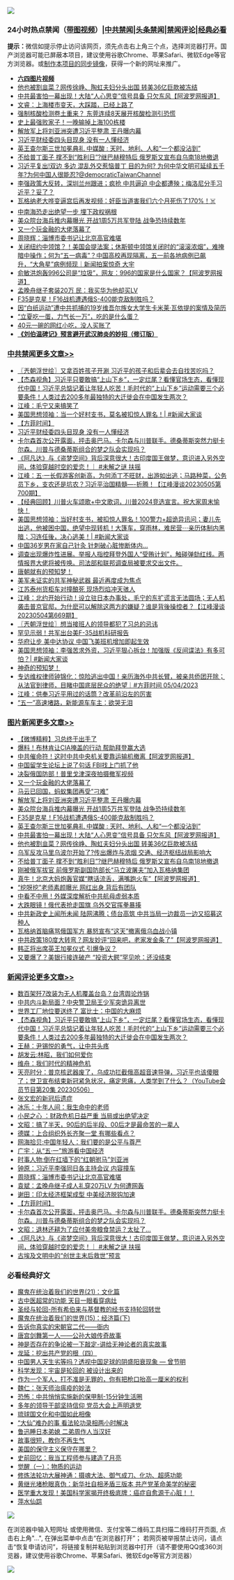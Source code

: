 ![](https://raw.githubusercontent.com/jsvpn/jsproxy/dev/64photo/fqnews-qr.jpg)

<div id="tt">
<h3>24小时热点禁闻（<a href="https://aaa.v2dns.tk/?QAjUl=BgRp5UNKRn&T5Vk=fPVH&Q59Ab=WxGE" target="_blank">带图视频</a>）|<a href="#%E4%B8%AD%E5%85%B1%E7%A6%81%E9%97%BB%E6%9B%B4%E5%A4%9A%E6%96%87%E7%AB%A0">中共禁闻</a>|<a href="#%E5%9B%BE%E7%89%87%E6%96%B0%E9%97%BB%E6%9B%B4%E5%A4%9A%E6%96%87%E7%AB%A0">头条禁闻</a>|<a href="#%E6%96%B0%E9%97%BB%E8%AF%84%E8%AE%BA%E6%9B%B4%E5%A4%9A%E6%96%87%E7%AB%A0">禁闻评论|<a href="#%E5%BF%85%E7%9C%8B%E7%BB%8F%E5%85%B8%E5%A5%BD%E6%96%87">经典必看</a></h3>
<div><b>提示：</b>微信如提示停止访问该网页，须先点击右上角三个点，选择浏览器打开。国产浏览器可能已屏蔽本项目，建议使用谷歌Chrome、苹果Safari、微软Edge等官方浏览器。或<a href="%E5%88%B6%E4%BD%9Cgit%E7%A6%81%E9%97%BB%E9%95%9C%E5%83%8F.md">制作本项目的同步镜像</a>，获得一个新的网址来推广。</div>
<ul>
<li><b><a href="http://d2.v2rss.gq/64.mp4" target="_blank">六四图片视频</a></b></li>
<li><a href="/topimagenews/20230506/1880947.md">他也被割韭菜？网传徐峥、陶虹夫妇分头出国 转美36亿巨款被冻结</a></li>
<li><a href="/topimagenews/20230506/1880964.md">中共最害怕一幕出现！大陆“人心思变”信号具备 只欠东风【阿波罗网报道】</a></li>
<li><a href="/sohnews/20230506/1881006.md">文睿：上海楼市变天，大踩踏，已经上路了</a></li>
<li><a href="/headline/20230506/1881025.md">强制核酸检测卷土重来？ 东莞连续8天展开核酸检测引恐慌</a></li>
<li><a href="/cnnews/20230507/1881093.md">史上最强败家子！一晚输掉上海100栋楼</a></li>
<li><a href="/topimagenews/20230507/1881092.md">解放军上将刘亚洲突遭习近平整肃 王丹曝内幕</a></li>
<li><a href="/cbnews/20230507/1881077.md">习近平财经委四头目现身 没有一人懂经济</a></li>
<li><a href="/topimagenews/20230506/1880965.md">英王查尔斯三世加冕典礼 中媒酸 : 天时、地利、人和“一个都没沾到”</a></li>
<li><a href="/topimagenews/20230506/1880938.md">不给普丁面子 撑不到“胜利日”?继巴赫穆特后 俄罗斯又宣布自乌南18地撤退</a></li>
<li><a href="/sohnews/20230506/1881015.md">习近平复出!双边 多边 混乱外交惹恼普丁 目的为何? 为何中华文明可延续五千年?为何中国人很能忍?@democraticTaiwanChannel​</a></li>
<li><a href="/cnnews/20230506/1881027.md">李强政策大反转，深圳兰州跟进；疯抢 中共逼迫 中企都遭殃；梅洛尼分手习近平？妥了？</a></li>
<li><a href="/sohnews/20230506/1880958.md">瓦格纳老大哗变逼宫后再发视频：奸臣当道害我们六个月死伤了170%！☠️</a></li>
<li><a href="/baitai/20230507/1881106.md">中南海恐走出绝望一步 埋下政权祸根</a></li>
<li><a href="/topimagenews/20230507/1881088.md">美众院台海兵推内幕曝光 开战1周5万共军登陆 战争恐持续数年</a></li>
<li><a href="/topimagenews/20230507/1881121.md">又一个玩金融的大佬落幕了</a></li>
<li><a href="/comments/20230507/1881115.md">周晓辉：淄博市委书记让北京高官难堪</a></li>
<li><a href="/sohnews/20230506/1880968.md">关闭纽约中领馆？！美国会提法案；休斯顿中领馆关闭时的“滚滚浓烟”，难掩暗中操作；何为“五一病毒”？中国高校再现隔离，五一前各地病例已飙升，“大角星”病例频现｜新闻拍案惊奇 大宇</a></li>
<li><a href="/cnnews/20230506/1880984.md">俞敏洪炮轰996公司是“垃圾”，网友：996的国家是什么国家？【阿波罗网报道】</a></li>
<li><a href="/ccpdope/20230506/1881039.md">孟晚舟继子套装20万 民：我买华为他却买LV</a></li>
<li><a href="/topimagenews/20230506/1880983.md">F35是克星！F16战机遭遇俄S-400能克敌制胜吗？</a></li>
<li><a href="/weiquan/20230506/1881064.md">因&#8220;白纸运动&#8221;遭中共抓捕的19岁维吾尔族女大学生卡米莱&#183;瓦依提的案情及简历</a></li>
<li><a href="/baitai/20230506/1880999.md">“立夏吃一蛋，力气长一万”，吃的是什么蛋？</a></li>
<li><a href="/finance/20230506/1880953.md">40元一碗的网红小吃，没人买账了</a></li>
<li><b><a href="/comments/20200207/1272816.md" target="_blank">《刘伯温碑记》预言避开武汉肺炎的妙招（修订版）</a></b></li>
</ul>
</div>

<div class="catlist">
<h3><a href="/cbnews/" target="_blank">中共禁闻</a><span><a href="/cbnews/" target="_blank" rel="nofollow">更多文章>></a></span></h3>
<ul>
<li><a href="/cbnews/20230507/1881219.md" target="_blank">〖兲朝浮世绘〗又拿百姓孩子开涮 习近平的孩子和后辈会去自找苦吃吗？</a></li>
<li><a href="/comments/20230507/1881194.md" target="_blank">【杰森视角】习近平只要敢搞“上山下乡”，一定烂尾？看懂官场生态，看懂现代中国！习近平总惦记着让年轻人吃苦！毛时代的“上山下乡”运动需要三个必要条件！人类过去200多年最独特的大迁徙会在中国发生两次？</a></li>
<li><a href="/cbnews/20230507/1881109.md" target="_blank">江峰：毛宁又来搞笑了</a></li>
<li><a href="/cbnews/20230507/1881105.md" target="_blank">美国思想领袖：当一个好村支书，莫名被扣惊人罪名！| #新闻大家谈</a></li>
<li><a href="/comments/20230507/1881103.md" target="_blank">【方菲时间】</a></li>
<li><a href="/cbnews/20230507/1881077.md" target="_blank">习近平财经委四头目现身 没有一人懂经济</a></li>
<li><a href="/comments/20230506/1881054.md" target="_blank">卡尔森首次公开露面，抨击奥巴马。卡尔森与川普联手。德桑蒂斯突然力挺卡尔森。川普与德桑蒂斯组合的梦之队会实现吗？</a></li>
<li><a href="/comments/20230506/1881036.md" target="_blank">《阿凡达》与《盗梦空间》背后深意很大！古印度国王做梦，意识进入另外空间，体验穿越时空的爱恋！｜ #未解之谜 扶摇</a></li>
<li><a href="/cbnews/20230506/1880935.md" target="_blank">江峰：五·一长假游客创新高，为何添丁不旺财，出游如出逃；马路种菜，公务员下乡，支农还是坑农？习近平治国精髓&#8212;-折腾！【江峰漫谈20230505第700期】</a></li>
<li><a href="/comments/20230506/1880834.md" target="_blank">【经典回顾】川普火车颂歌+中文歌词，川普2024竞选宣言。祝大家周末愉快！</a></li>
<li><a href="/cbnews/20230505/1880645.md" target="_blank">美国思想领袖：当好村支书，被扣惊人罪名！100警力+超诡异讯问；妻儿先出逃，他被困中国，绝望中现转机！大篷车，穿雨林，难民营⋯亲历体制内黑暗；习连任後，决心逃美！| #新闻大家谈</a></li>
<li><a href="/cbnews/20230505/1880633.md" target="_blank">中国36岁男在家自己针灸 针刺破心脏惨断体内…</a></li>
<li><a href="/comments/20230505/1880609.md" target="_blank">调查出现爆炸性进展。举报人指控拜登外国人“受贿计划”，触碰弹劾红线。两情报界大佬将被传唤。司法部和联邦调查局被要求交出文件。</a></li>
<li><a href="/comments/20230505/1880608.md" target="_blank">唐朝就有的预知梦！</a></li>
<li><a href="/cbnews/20230505/1880527.md" target="_blank">美军未证实的共军神秘武器 最近再度成为焦点</a></li>
<li><a href="/cbnews/20230505/1880509.md" target="_blank">江苏泰州货柜车对撞酿死 现场烈焰冲天骇人</a></li>
<li><a href="/cbnews/20230505/1880498.md" target="_blank">江峰：北约开始行动！设立驻日本办事处，毛宁的东扩谎言无法圆场；无人机袭击普京官邸，为什麽可以解除这两方的嫌疑？谁是背後操控者？【江峰漫谈20230504第669期】</a></li>
<li><a href="/cbnews/20230505/1880494.md" target="_blank">〖兲朝浮世绘〗想当接班人的领导都犯了习总的忌讳</a></li>
<li><a href="/cbnews/20230505/1880438.md" target="_blank">罕见示弱！共军出台美F-35战机科研报告</a></li>
<li><a href="/cbnews/20230505/1880437.md" target="_blank">华府让步 美中达协议 中国飞美班机增加即起生效</a></li>
<li><a href="/cbnews/20230505/1880431.md" target="_blank">美国思想领袖：李强苦求外资，习近平狠心拆台！加强版《反间谍法》有多可怕？| #新闻大家谈</a></li>
<li><a href="/comments/20230505/1880382.md" target="_blank">神奇的预知梦！</a></li>
<li><a href="/comments/20230505/1880380.md" target="_blank">专访维权律师钟锦化：惊险逃出中国！亲历海外中共长臂，被亲共侨团开除；从法官到律师，目睹中国底层民众的绝望｜#方菲时间 05/04/2023</a></li>
<li><a href="/cbnews/20230505/1880373.md" target="_blank">江峰：供奉习近平用过的话筒？改革前沿左的厉害</a></li>
<li><a href="/cbnews/20230505/1880339.md" target="_blank">“五一”高速堵路，新能源车车主：欲哭无泪</a></li>

</ul>
</div>
<div class="catlist">
<h3><a href="/topimagenews/" target="_blank">图片新闻</a><span><a href="/topimagenews/" target="_blank" rel="nofollow">更多文章>></a></span></h3>
<ul>
<li><a href="/topimagenews/20230507/1881221.md" target="_blank">【微博精粹】习总终于出手了</a></li>
<li><a href="/topimagenews/20230507/1881207.md" target="_blank">爆料！布林肯让CIA掩盖的行动 帮助拜登赢大选</a></li>
<li><a href="/topimagenews/20230507/1881203.md" target="_blank">中共催命符！这时中共中央机关要靠运输机撤离【阿波罗网报道】</a></li>
<li><a href="/topimagenews/20230507/1881172.md" target="_blank">中国留学生论坛上说了句话 FBI找上门抓了他</a></li>
<li><a href="/topimagenews/20230507/1881125.md" target="_blank">决裂俄国防部！普里戈津深夜拍摄撤军视频</a></li>
<li><a href="/topimagenews/20230507/1881121.md" target="_blank">又一个玩金融的大佬落幕了</a></li>
<li><a href="/topimagenews/20230507/1881111.md" target="_blank">马云已回国，蚂蚁集团再受“刁难”</a></li>
<li><a href="/topimagenews/20230507/1881092.md" target="_blank">解放军上将刘亚洲突遭习近平整肃 王丹曝内幕</a></li>
<li><a href="/topimagenews/20230507/1881088.md" target="_blank">美众院台海兵推内幕曝光 开战1周5万共军登陆 战争恐持续数年</a></li>
<li><a href="/topimagenews/20230506/1880983.md" target="_blank">F35是克星！F16战机遭遇俄S-400能克敌制胜吗？</a></li>
<li><a href="/topimagenews/20230506/1880965.md" target="_blank">英王查尔斯三世加冕典礼 中媒酸 : 天时、地利、人和“一个都没沾到”</a></li>
<li><a href="/topimagenews/20230506/1880964.md" target="_blank">中共最害怕一幕出现！大陆“人心思变”信号具备 只欠东风【阿波罗网报道】</a></li>
<li><a href="/topimagenews/20230506/1880947.md" target="_blank">他也被割韭菜？网传徐峥、陶虹夫妇分头出国 转美36亿巨款被冻结</a></li>
<li><a href="/topimagenews/20230506/1880946.md" target="_blank">乌军反攻马里乌波尔开始了?传出爆炸与浓烟 交通、经济枢纽战局影响大</a></li>
<li><a href="/topimagenews/20230506/1880938.md" target="_blank">不给普丁面子 撑不到“胜利日”?继巴赫穆特后 俄罗斯又宣布自乌南18地撤退</a></li>
<li><a href="/topimagenews/20230506/1880917.md" target="_blank">刚被俄军拔官 前俄罗斯副国防部长“马立波屠夫”加入瓦格纳集团</a></li>
<li><a href="/topimagenews/20230506/1880865.md" target="_blank">真牛！北京大妈炮轰官媒“瞎话流舌，满嘴跑火车”【阿波罗网报道】</a></li>
<li><a href="/topimagenews/20230506/1880824.md" target="_blank">“挖呀挖”老师素颜曝光 网红出身 背后有团队</a></li>
<li><a href="/topimagenews/20230506/1880750.md" target="_blank">中看不中用！外媒深度解析中共航母虚弱本质</a></li>
<li><a href="/topimagenews/20230506/1880749.md" target="_blank">大跌眼镜！俄代表抢走国旗 乌外交官挥拳暴揍</a></li>
<li><a href="/topimagenews/20230505/1880622.md" target="_blank">中共新政史上闻所未闻 陆网沸腾；债台高筑 中共当局一边裁员一边又招募这种人</a></li>
<li><a href="/topimagenews/20230505/1880581.md" target="_blank">瓦格纳首脑痛骂俄国军方 暴怒宣布“这天”撤离俄乌血战小镇</a></li>
<li><a href="/topimagenews/20230505/1880548.md" target="_blank">中共政策180度大转弯？网友妙评“回来吧，老家发金条了”【阿波罗网报道】</a></li>
<li><a href="/topimagenews/20230505/1880521.md" target="_blank">韩正将出席英王加冕仪式 引爆争议？</a></li>
<li><a href="/topimagenews/20230505/1880515.md" target="_blank">又要爆了？美银行接连破产 “投资大鳄”罕见呛：还没结束</a></li>

</ul>
</div>
<div class="catlist">
<h3><a href="/comments/" target="_blank">新闻评论</a><span><a href="/comments/" target="_blank" rel="nofollow">更多文章>></a></span></h3>
<ul>
<li><a href="/comments/20230507/1881199.md" target="_blank">数百架歼7改装为无人机覆盖台岛？台湾舆论炸锅</a></li>
<li><a href="/comments/20230507/1881198.md" target="_blank">中共内斗新局面？中央警卫局王少军突诡异离世</a></li>
<li><a href="/comments/20230507/1881195.md" target="_blank">世界工厂地位要送终了 富比士：中国的大麻烦</a></li>
<li><a href="/comments/20230507/1881194.md" target="_blank">【杰森视角】习近平只要敢搞“上山下乡”，一定烂尾？看懂官场生态，看懂现代中国！习近平总惦记着让年轻人吃苦！毛时代的“上山下乡”运动需要三个必要条件！人类过去200多年最独特的大迁徙会在中国发生两次？</a></li>
<li><a href="/comments/20230507/1881193.md" target="_blank">王赫：尹锡悦的勇气，让中共头疼</a></li>
<li><a href="/comments/20230507/1881192.md" target="_blank">胡发云:林昭，我们如何爱你</a></li>
<li><a href="/comments/20230507/1881191.md" target="_blank">维舟：我们时代的精神危机</a></li>
<li><a href="/comments/20230507/1881189.md" target="_blank">天亮时分：普京核武器废了，乌成功拦截俄高超音速导弹，习近平也该傻眼了；世卫宣布结束新冠紧急状况，痛定思痛，人类学到了什么？（YouTube会员节目第20集 20230506）</a></li>
<li><a href="/comments/20230507/1881180.md" target="_blank">张文宏的新冠后遗症</a></li>
<li><a href="/comments/20230507/1881164.md" target="_blank">冰乐：十年人间：我生命中的老师</a></li>
<li><a href="/comments/20230507/1881163.md" target="_blank">小民之心 ：财政危机日益严重 当局或出绝望决定</a></li>
<li><a href="/comments/20230507/1881156.md" target="_blank">文昭：搞了半天，90后的后半段、00后才是最命苦的一辈人</a></li>
<li><a href="/comments/20230507/1881140.md" target="_blank">德媒：上合组织外长齐聚一堂 有哪些看点？</a></li>
<li><a href="/comments/20230507/1881123.md" target="_blank">网海拾贝:中国年轻人：我们要的是公平与尊严</a></li>
<li><a href="/comments/20230507/1881118.md" target="_blank">广宇：从“五·一”旅游看中国经济</a></li>
<li><a href="/comments/20230507/1881117.md" target="_blank">时事人物:倒在红墙下的“红朝驸马”刘亚洲</a></li>
<li><a href="/comments/20230507/1881116.md" target="_blank">钟原：习近平李强同日各主持会议 内容撞车</a></li>
<li><a href="/comments/20230507/1881115.md" target="_blank">周晓辉：淄博市委书记让北京高官难堪</a></li>
<li><a href="/comments/20230507/1881114.md" target="_blank">袁斌：孟晚舟继子成人礼穿20万LV 为何遭网轰</a></li>
<li><a href="/comments/20230507/1881113.md" target="_blank">谢田：印太经济框架成型 中美经济脱钩加速</a></li>
<li><a href="/comments/20230507/1881103.md" target="_blank">【方菲时间】</a></li>
<li><a href="/comments/20230506/1881054.md" target="_blank">卡尔森首次公开露面，抨击奥巴马。卡尔森与川普联手。德桑蒂斯突然力挺卡尔森。川普与德桑蒂斯组合的梦之队会实现吗？</a></li>
<li><a href="/comments/20230506/1881041.md" target="_blank">文昭：退林还耕为了应付美帝粮食禁运？太扯了&#8230;</a></li>
<li><a href="/comments/20230506/1881036.md" target="_blank">《阿凡达》与《盗梦空间》背后深意很大！古印度国王做梦，意识进入另外空间，体验穿越时空的爱恋！｜ #未解之谜 扶摇</a></li>
<li><a href="/comments/20230506/1880971.md" target="_blank">古埃及文明中的“创世主末后救世”预言</a></li>

</ul>
</div>

<div class="catlist">
<h3>必看经典好文</h3>
<ul>
<li><a href="/comments/20180802/980476.md" target="_blank">魔鬼在统治着我们的世界(21)：文化篇</a></li>
<li><a href="/lifebaike/20170523/762432.md" target="_blank">古中医超常的功能 天目一眼看穿病灶</a></li>
<li><a href="/comments/20220503/1727836.md" target="_blank">圣经与轮回-所有希伯来与基督教的经书支持轮回转世</a></li>
<li><a href="/topimagenews/20180610/955499.md" target="_blank">魔鬼在统治着我们的世界(15)：经济篇(下)</a></li>
<li><a href="/lifebaike/20221107/1807601.md" target="_blank">告诉你真实的宋朝官二代——衙内</a></li>
<li><a href="/comments/20220902/1779609.md" target="_blank">唐宫剑舞第一人——公孙大娘传奇故事</a></li>
<li><a href="/tculture/20120629/35483.md" target="_blank">神是否存在的争论被一下敲定-讲给无神论者的真实故事</a></li>
<li><a href="/comments/20200930/1405812.md" target="_blank">龙延：挖出共产党的根（四）</a></li>
<li><a href="/comments/20220208/1689146.md" target="_blank">中国男人天生劣等吗？透视中国足球的阴盛阳衰现象 — 曾节明</a></li>
<li><a href="/comments/20230228/1854345.md" target="_blank">科学发现：宇宙是轮回的 被设计出来的</a></li>
<li><a href="/comments/20221204/1819603.md" target="_blank">作为一个军人，打不准是无罪的，你有把枪口抬高一厘米的权利</a></li>
<li><a href="/comments/20200224/1282494.md" target="_blank">魏仁：张天师治瘟疫的妙法</a></li>
<li><a href="/baitai/20200711/1359005.md" target="_blank">恐怖：中共悄悄实施新的保甲制-15分钟生活圈</a></li>
<li><a href="/comments/20210307/1500218.md" target="_blank">多年的领导干部坚持信仰 党员大会上声明退党</a></li>
<li><a href="/bannedvideo/20220411/1717515.md" target="_blank">琉球国文化和中国如此相像</a></li>
<li><a href="/cbnews/20210428/1535533.md" target="_blank">“大仙”难办的事  看法轮功录相两小时解决</a></li>
<li><a href="/comments/20220408/1716379.md" target="_blank">鲁迅睡日本弟媳 二弟周作人当汉奸</a></li>
<li><a href="/funmedia/20210802/1598610.md" target="_blank">故事很短，教你不再生气</a></li>
<li><a href="/lifebaike/20200520/1331379.md" target="_blank">美国的保守主义保守在哪里？</a></li>
<li><a href="/aomi/history/20141104/323033.md" target="_blank">史前回忆：我当工程师参与建造了月亮</a></li>
<li><a href="/comments/20200810/1377609.md" target="_blank">觉醒（一）：物质的运动</a></li>
<li><a href="/comments/20191203/1234383.md" target="_blank">修炼法轮功大展神通：摄魂大法、御气成刀、化功、超感功能</a></li>
<li><a href="/lifebaike/20180921/1001174.md" target="_blank">黄继光堵枪眼真伪：新华社自相矛盾三版本 共产党革命美学的秘密</a></li>
<li><a href="/comments/20201115/1431139.md" target="_blank">医学重大发现！美国科学家揭开终极底牌：癌症自愈源于心脏！！</a></li>
<li><a href="/cbnews/20210809/1603030.md" target="_blank">萍水仙踪</a></li>

</ul>
</div>

![](https://raw.githubusercontent.com/jsvpn/jsproxy/dev/64photo/fqnews-qr.jpg)

在浏览器中输入短网址 或使用微信、支付宝等二维码工具扫描二维码打开页面, 点击右上角"...", 在弹出菜单中点击“在浏览器打开”； 若网页被举报禁止访问，请点击“恢复申请访问”，将链接复制并粘贴到浏览器中打开（请不要使用QQ或360浏览器，建议使用谷歌Chrome、苹果Safari、微软Edge等官方浏览器）

![](https://raw.githubusercontent.com/jsvpn/jsproxy/dev/64photo/wx.jpg)